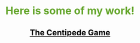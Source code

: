 <h1><p align="middle"><font color="#63a52a">Here is some of my work!</font></p></h1>

<h2><p align="middle"><a href="https://github.com/ClarkRabe/Centipede-Game"><font color="black">The Centipede Game</font></a></p></h2>
